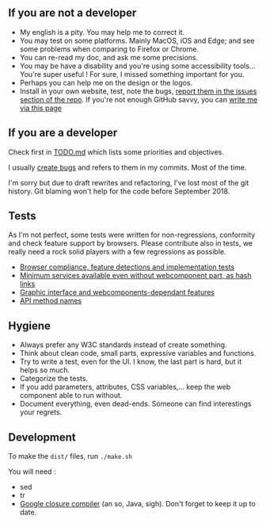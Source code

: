 If you are not a developer
--------------------------

- My english is a pity. You may help me to correct it.
- You may test on some platforms. Mainly MacOS, iOS and Edge; and see some problems when comparing to Firefox or Chrome.
- You can re-read my doc, and ask me some precisions.
- You may be have a disability and you're using some accessibility tools… You're super useful ! For sure, I missed something important for you.
- Perhaps you can help me on the design or the logos.
- Install in your own website, test, note the bugs, [report them in the issues section of the repo](https://github.com/dascritch/cpu-audio/issues). If you're not enough GitHub savvy, you can [write me via this page](https://cpu.dascritch.net/pages/CPU-Audio-Player)


If you are a developer
----------------------

Check first in [TODO.md](TODO.md) which lists some priorities and objectives.

I usually [create bugs](https://github.com/dascritch/cpu-audio/issues) and refers to them in my commits. Most of the time.

I'm sorry but due to draft rewrites and refactoring, I've lost most of the git history. Git blaming won't help for the code before September 2018.


Tests
-----

As I'm not perfect, some tests were written for non-regressions, conformity and check feature support by browsers. Please contribute also in tests, we really need a rock solid players with a few regressions as possible.

 * [Browser compliance, feature detections and implementation tests](./tests-browser.html)
 * [Minimum services available even without webcomponent part, as hash links](./tests-minimal.html)
 * [Graphic interface and webcomponents-dependant features](./tests-interface.html)
 * [API method names](./tests-api.html)


Hygiene
-------

- Always prefer any W3C standards instead of create something.
- Think about clean code, small parts, expressive variables and functions.
- Try to write a test, even for the UI. I know, the last part is hard, but it helps so much.
- Categorize the tests.
- If you add parameters, attributes, CSS variables,… keep the web component able to run without.
- Document everything, even dead-ends. Someone can find interestings your regrets.


Development
-----------

To make the `dist/` files, run `./make.sh`

You will need :
- sed
- tr
- [Google closure compiler](https://github.com/google/closure-compiler/wiki/Binary-Downloads) (an so, Java, sigh). Don't forget to keep it up to date.

<!-- {% include footer.html %} -->
